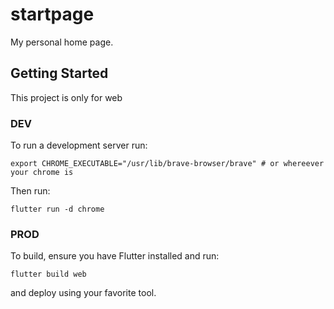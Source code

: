 # startpage

My personal home page.

## Getting Started

This project is only for web

### DEV

To run a development server run:

```
export CHROME_EXECUTABLE="/usr/lib/brave-browser/brave" # or whereever your chrome is
```

Then run:

```
flutter run -d chrome
```

### PROD

To build, ensure you have Flutter installed and run:

```
flutter build web
```

and deploy using your favorite tool.
